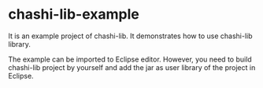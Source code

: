 # chashi-lib-example
It is an example project of chashi-lib. It demonstrates how to use chashi-lib library.   

The example can be imported to Eclipse editor. However, you need to build chashi-lib project by yourself
and add the jar as user library of the project in Eclipse.  
